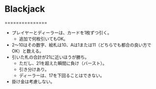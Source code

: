 # Blackjack
===============



- プレイヤーとディーラーは、カードを1枚ずつ引く。
    - 追加で何枚引いてもOK。
- 2～10はその数字、絵札は10、Aは1または11（どちらでも都合の良い方でOK）と数える。
- 引いた札の合計が21に近いほうが勝ち。
    - ただし、21を超えた瞬間に負け（バースト）。
    - 引き分けあり。
    - ディーラーは、17を下回ることはできない。
- 掛け金は考慮しない。
